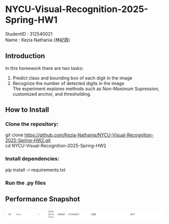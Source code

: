 # NYCU-Visual-Recognition-2025-Spring-HW1
StudentID  : 312540021  
Name       : Kezia Nathania (林紀霞)  

## Introduction 
In this homework there are two tasks: 
1. Predict class and bounding box of each digit in the image 
2. Recognize the number of detected digits in the image  
The experiment explores methods such as Non-Maximum Supression, customized anchor, and thresholding.

## How to Install
### Clone the repository:  
  git clone https://github.com/Kezia-Nathania/NYCU-Visual-Recognition-2025-Spring-HW2.git  
  cd NYCU-Visual-Recognition-2025-Spring-HW2  
### Install dependencies:  
  pip install -r requirements.txt  
### Run the .py files

## Performance Snapshot
![Alt text](PerformanceSnapshot.png)
